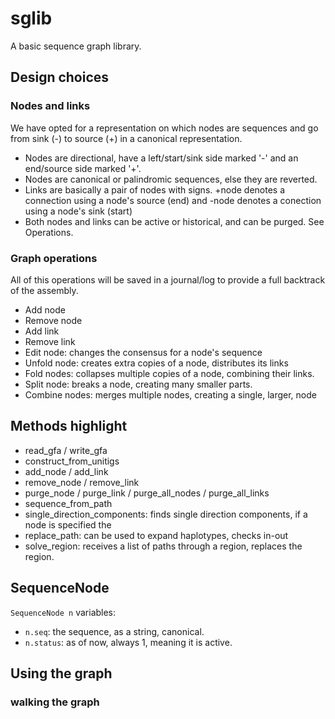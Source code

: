 # sglib
A basic sequence graph library.

## Design choices

### Nodes and links

We have opted for a representation on which nodes are sequences and go from
sink (-) to source (+) in a canonical representation.

* Nodes are directional, have a left/start/sink side marked '-' and an
end/source side marked '+'.
* Nodes are canonical or palindromic sequences, else they are reverted.
* Links are basically a pair of nodes with signs. +node denotes a connection using
a node's source (end) and -node denotes a conection using a node's sink (start)
* Both nodes and links can be active or historical, and can be purged. See Operations.

### Graph operations

All of this operations will be saved in a journal/log to provide a full
backtrack of the assembly.

* Add node
* Remove node
* Add link
* Remove link
* Edit node: changes the consensus for a node's sequence
* Unfold node: creates extra copies of a node, distributes its links
* Fold nodes: collapses multiple copies of a node, combining their links.
* Split node: breaks a node, creating many smaller parts.
* Combine nodes: merges multiple nodes, creating a single, larger, node



## Methods highlight

* read_gfa / write_gfa
* construct_from_unitigs
* add_node / add_link
* remove_node / remove_link
* purge_node / purge_link / purge_all_nodes / purge_all_links
* sequence_from_path
* single_direction_components: finds single direction components, if a
node is specified the
* replace_path: can be used to expand haplotypes, checks in-out
* solve_region: receives a list of paths through a region, replaces
the region.


## SequenceNode

`SequenceNode n` variables:

* `n.seq`: the sequence, as a string, canonical.
* `n.status`: as of now, always 1, meaning it is active.

##

##

## Using the graph

### walking the graph

